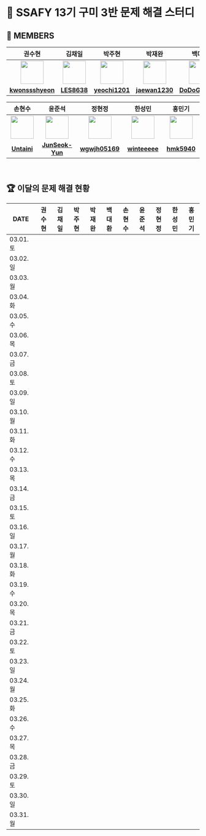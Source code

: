 <!--
<img src="https://d2gd6pc034wcta.cloudfront.net/tier/6-a.svg" width="12px" />
<img src="https://d2gd6pc034wcta.cloudfront.net/tier/11-a.svg" width="12px" />
<img src="https://d2gd6pc034wcta.cloudfront.net/tier/16-a.svg" width="12px" />
-->

# 🩵 SSAFY 13기 구미 3반 문제 해결 스터디
## 👥 MEMBERS
<table>
  <thead>
    <tr> <th width="180px">권수현</th> <th width="180px">김채일</th width="180px"> <th width="180px">박주현</th width="180px"> <th width="180px">박재완</th> <th width="180px">백대환</th> </tr>
  </thead>
  <tbody>
   <tr>
    <td align="center"><a href="https://github.com/kwonssshyeon"><img src="https://avatars.githubusercontent.com/kwonssshyeon" width="60px" alt=""></a></td>
    <td align="center"><a href="https://github.com/LES8638"><img src="https://avatars.githubusercontent.com/LES8638" width="60px" alt=""></a></td>
    <td align="center"><a href="https://github.com/yeochi1201"><img src="https://avatars.githubusercontent.com/yeochi1201" width="60px" alt=""></a></td>
    <td align="center"><a href="https://github.com/jaewan1230"><img src="https://avatars.githubusercontent.com/jaewan1230" width="60px" alt=""></a></td>
    <td align="center"><a href="https://github.com/DoDoGaMaRu"><img src="https://avatars.githubusercontent.com/DoDoGaMaRu" width="60px" alt=""></a></td>
  </tr>
    <tr>
      <td align="center"><a href="https://github.com/kwonssshyeon"><b>kwonssshyeon</b></a></td>
      <td align="center"><a href="https://github.com/LES8638"><b>LES8638</b></a></td>
      <td align="center"><a href="https://github.com/yeochi1201"><b>yeochi1201</b></a></td>
      <td align="center"><a href="https://github.com/jaewan1230"><b>jaewan1230</b></a></td>
      <td align="center"><a href="https://github.com/DoDoGaMaRu"><b>DoDoGaMaRu</b></a></td>
    </tr>
  </tbody>
</table>

<table>
  <thead>
    <tr> <th width="180px">손현수</th> <th width="180px">윤준석</th width="180px"> <th width="180px">정현정</th> <th width="180px">한성민</th> <th width="180px">홍민기</th> </tr>
  </thead>
  <tbody>
     <tr>
      <td align="center"><a href="https://github.com/Untaini"><img src="https://avatars.githubusercontent.com/Untaini" width="60px" alt=""></a></td>
      <td align="center"><a href="https://github.com/JunSeok-Yun"><img src="https://avatars.githubusercontent.com/JunSeok-Yun" width="60px" alt=""></a></td>
      <td align="center"><a href="https://github.com/wgwjh05169"><img src="https://avatars.githubusercontent.com/wgwjh05169" width="60px" alt=""></a></td>
      <td align="center"><a href="https://github.com/winteeeee"><img src="https://avatars.githubusercontent.com/winteeeee" width="60px" alt=""></a></td>
      <td align="center"><a href="https://github.com/hmk5940"><img src="https://avatars.githubusercontent.com/hmk5940" width="60px" alt=""></a></td>
    </tr>
    <tr>
      <td align="center"><a href="https://github.com/Untaini"><b>Untaini</b></a></td>
      <td align="center"><a href="https://github.com/JunSeok-Yun"><b>JunSeok-Yun</b></a></td>
      <td align="center"><a href="https://github.com/wgwjh05169"><b>wgwjh05169</b></a></td>
      <td align="center"><a href="https://github.com/winteeeee"><b>winteeeee</b></a></td>
      <td align="center"><a href="https://github.com/hmk5940"><b>hmk5940</b></a></td>
    </tr>
  </tbody>
</table>

<br/>

## 🏆 이달의 문제 해결 현황
<table>
  <thead">
    <tr> <th width="100px">DATE</th> <th width="80px">권수현</th> <th width="80px">김채일</th> <th width="80px">박주현</th> <th width="80px">박재완</th> <th width="80px">백대환</th> <th width="80px">손현수</th> <th width="80px">윤준석</th> <th width="80px">정현정</th> <th width="80px">한성민</th> <th width="80px">홍민기</th> </tr>
  </thead>
  <tbody>
    <tr> <td>03.01. 토</td> <td></td> <td></td> <td></td> <td></td> <td></td> <td></td> <td></td> <td></td> <td></td> <td></td> </tr>
    <tr> <td>03.02. 일</td> <td></td> <td></td> <td></td> <td></td> <td></td> <td></td> <td></td> <td></td> <td></td> <td></td> </tr>
    <tr> <td>03.03. 월</td> <td></td> <td></td> <td><img src="https://d2gd6pc034wcta.cloudfront.net/tier/16-a.svg" width="12px" /></td> <td><img src="https://d2gd6pc034wcta.cloudfront.net/tier/6-a.svg" width="12px" /><img src="https://d2gd6pc034wcta.cloudfront.net/tier/11-a.svg" width="12px" /><img src="https://d2gd6pc034wcta.cloudfront.net/tier/16-a.svg" width="12px" /></td> <td><img src="https://d2gd6pc034wcta.cloudfront.net/tier/11-a.svg" width="12px" /></td> <td><img src="https://d2gd6pc034wcta.cloudfront.net/tier/16-a.svg" width="12px" /></td> <td></td> <td></td> <td><img src="https://d2gd6pc034wcta.cloudfront.net/tier/6-a.svg" width="12px" /><img src="https://d2gd6pc034wcta.cloudfront.net/tier/11-a.svg" width="12px" /></td> <td></td> </tr>
    <tr> <td>03.04. 화</td> <td></td> <td></td> <td></td> <td></td> <td></td> <td></td> <td></td> <td></td> <td></td> <td></td> </tr>
    <tr> <td>03.05. 수</td> <td></td> <td></td> <td></td> <td></td> <td></td> <td></td> <td></td> <td></td> <td></td> <td></td> </tr>
    <tr> <td>03.06. 목</td> <td></td> <td></td> <td></td> <td></td> <td></td> <td></td> <td></td> <td></td> <td></td> <td></td> </tr>
    <tr> <td>03.07. 금</td> <td></td> <td></td> <td></td> <td></td> <td></td> <td></td> <td></td> <td></td> <td></td> <td></td> </tr>
    <tr> <td>03.08. 토</td> <td></td> <td></td> <td></td> <td></td> <td></td> <td></td> <td></td> <td></td> <td></td> <td></td> </tr>
    <tr> <td>03.09. 일</td> <td></td> <td></td> <td></td> <td></td> <td></td> <td></td> <td></td> <td></td> <td></td> <td></td> </tr>
    <tr> <td>03.10. 월</td> <td></td> <td></td> <td></td> <td></td> <td></td> <td></td> <td></td> <td></td> <td></td> <td></td> </tr>
    <tr> <td>03.11. 화</td> <td></td> <td></td> <td></td> <td></td> <td></td> <td></td> <td></td> <td></td> <td></td> <td></td> </tr>
    <tr> <td>03.12. 수</td> <td></td> <td></td> <td></td> <td></td> <td></td> <td></td> <td></td> <td></td> <td></td> <td></td> </tr>
    <tr> <td>03.13. 목</td> <td></td> <td></td> <td></td> <td></td> <td></td> <td></td> <td></td> <td></td> <td></td> <td></td> </tr>
    <tr> <td>03.14. 금</td> <td></td> <td></td> <td></td> <td></td> <td></td> <td></td> <td></td> <td></td> <td></td> <td></td> </tr>
    <tr> <td>03.15. 토</td> <td></td> <td></td> <td></td> <td></td> <td></td> <td></td> <td></td> <td></td> <td></td> <td></td> </tr>
    <tr> <td>03.16. 일</td> <td></td> <td></td> <td></td> <td></td> <td></td> <td></td> <td></td> <td></td> <td></td> <td></td> </tr>
    <tr> <td>03.17. 월</td> <td></td> <td></td> <td></td> <td></td> <td></td> <td></td> <td></td> <td></td> <td></td> <td></td> </tr>
    <tr> <td>03.18. 화</td> <td></td> <td></td> <td></td> <td></td> <td></td> <td></td> <td></td> <td></td> <td></td> <td></td> </tr>
    <tr> <td>03.19. 수</td> <td></td> <td></td> <td></td> <td></td> <td></td> <td></td> <td></td> <td></td> <td></td> <td></td> </tr>
    <tr> <td>03.20. 목</td> <td></td> <td></td> <td></td> <td></td> <td></td> <td></td> <td></td> <td></td> <td></td> <td></td> </tr>
    <tr> <td>03.21. 금</td> <td></td> <td></td> <td></td> <td></td> <td></td> <td></td> <td></td> <td></td> <td></td> <td></td> </tr>
    <tr> <td>03.22. 토</td> <td></td> <td></td> <td></td> <td></td> <td></td> <td></td> <td></td> <td></td> <td></td> <td></td> </tr>
    <tr> <td>03.23. 일</td> <td></td> <td></td> <td></td> <td></td> <td></td> <td></td> <td></td> <td></td> <td></td> <td></td> </tr>
    <tr> <td>03.24. 월</td> <td></td> <td></td> <td></td> <td></td> <td></td> <td></td> <td></td> <td></td> <td></td> <td></td> </tr>
    <tr> <td>03.25. 화</td> <td></td> <td></td> <td></td> <td></td> <td></td> <td></td> <td></td> <td></td> <td></td> <td></td> </tr>
    <tr> <td>03.26. 수</td> <td></td> <td></td> <td></td> <td></td> <td></td> <td></td> <td></td> <td></td> <td></td> <td></td> </tr>
    <tr> <td>03.27. 목</td> <td></td> <td></td> <td></td> <td></td> <td></td> <td></td> <td></td> <td></td> <td></td> <td></td> </tr>
    <tr> <td>03.28. 금</td> <td></td> <td></td> <td></td> <td></td> <td></td> <td></td> <td></td> <td></td> <td></td> <td></td> </tr>
    <tr> <td>03.29. 토</td> <td></td> <td></td> <td></td> <td></td> <td></td> <td></td> <td></td> <td></td> <td></td> <td></td> </tr>
    <tr> <td>03.30. 일</td> <td></td> <td></td> <td></td> <td></td> <td></td> <td></td> <td></td> <td></td> <td></td> <td></td> </tr>
    <tr> <td>03.31. 월</td> <td></td> <td></td> <td></td> <td></td> <td></td> <td></td> <td></td> <td></td> <td></td> <td></td> </tr>
  </tbody>
</table>

<style type='text/css'>

</style>
